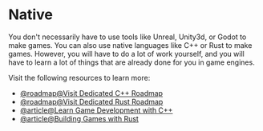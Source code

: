 # Native

You don't necessarily have to use tools like Unreal, Unity3d, or Godot to make games. You can also use native languages like C++ or Rust to make games. However, you will have to do a lot of work yourself, and you will have to learn a lot of things that are already done for you in game engines.

Visit the following resources to learn more:

- [@roadmap@Visit Dedicated C++ Roadmap](https://roadmap.sh/cpp)
- [@roadmap@Visit Dedicated Rust Roadmap](https://roadmap.sh/rust)
- [@article@Learn Game Development with C++](https://learn.microsoft.com/en-us/cpp/overview/game-development-cpp?view=msvc-170)
- [@article@Building Games with Rust](https://rustmeup.com/building-games-with-rust)
